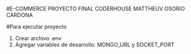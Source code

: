 #E-COMMERCE PROYECTO FINAL CODERHOUSE
MATTHEUV OSORIO CARDONA

#Para ejecutar proyecto

1. Crear archivo .env
2. Agregar variables de desarrollo: MONGO_URL y SOCKET_PORT
